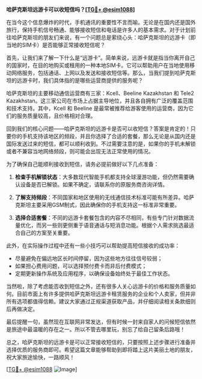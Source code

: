 **哈萨克斯坦远游卡可以收短信吗？[[TG💪+ @esim1088](https://t.me/s/esim1088)]**

在当今这个信息爆炸的时代，手机通讯的重要性不言而喻。无论是在国内还是国外旅行，保持手机信号畅通、能够接收短信和电话是许多人的基本需求。对于计划前往哈萨克斯坦的朋友们来说，有一个问题总是萦绕心头：哈萨克斯坦的远游卡（即当地的SIM卡）是否能够正常接收短信呢？

首先，让我们来了解一下什么是“远游卡”。简单来说，远游卡就是指当你离开自己的国家时，在目的地购买或租用的一种本地SIM卡。它可以帮助用户在当地使用移动网络服务，包括通话、上网以及发送和接收短信等。那么，当我们提到哈萨克斯坦的远游卡时，我们具体指的是哪些运营商提供的服务呢？

哈萨克斯坦的主要移动通信运营商有三家：Kcell、Beeline Kazakhstan 和 Tele2 Kazakhstan。这三家公司在市场上占据主导地位，并且各自拥有广泛的覆盖范围和技术支持。其中，Kcell 和 Beeline 是最常被推荐给游客使用的运营商，因为它们的服务质量较高，且价格相对合理。

回到我们的核心问题——哈萨克斯坦的远游卡是否可以收短信？答案是肯定的！只要你的手机支持该地区的频段，并且你选择了合适的套餐，那么无论是从国内还是国际发送过来的短信，都可以顺利收到。不过需要注意的是，如果你的手机未解锁或者不兼容当地网络频段，则可能会出现无法正常使用的情况。

为了确保自己能顺利接收到短信，请务必提前做好以下几点准备：

1. **检查手机解锁状态**：大多数现代智能手机都支持全球漫游功能，但仍然需要确认设备是否已解锁。如果不确定，请联系你的原服务商咨询详情。
   
2. **了解支持频段**：不同国家和地区使用的无线通信技术标准可能有所差异。哈萨克斯坦主要采用GSM制式，因此确保你的手机支持这一标准非常重要。
   
3. **选择合适套餐**：不同的远游卡套餐包含的内容不尽相同，有些专门针对数据流量优化，而另一些则更侧重于语音通话与短消息功能。根据个人需求挑选最适合自己的方案至关重要。

此外，在实际操作过程中还有一些小技巧可以帮助提高短信接收的成功率：

- 尽量避免在偏远地区长时间停留，因为这些地方往往信号较弱；
- 如果担心费用问题，可以选择预付费卡而非后付费模式；
- 定期更新操作系统及应用程序，以确保设备始终处于最佳工作状态。

当然啦，除了考虑能否收到短信之外，还有很多人关心远游卡的价格和服务质量如何。目前市面上有许多提供哈萨克斯坦远游卡租赁服务的企业和个人卖家，但并非所有选项都值得信赖。建议大家通过正规渠道获取产品，并仔细阅读相关条款细则后再做决定。

最后提醒一句，虽然现在互联网非常发达，但有时候一封来自家人的问候短信依然是旅途中最温暖的存在之一。所以不管去哪里玩，别忘了给自己留条后路哦！

总之，哈萨克斯坦的远游卡是可以正常接收短信的，只要按照上述步骤进行准备并选择优质的服务商即可。希望这篇文章能够帮助到即将踏上这片美丽土地的朋友，祝大家旅途愉快，一路顺风！

[[TG💪+ @esim1088](https://t.me/s/esim1088) ![Image](https://i.postimg.cc/4NQfJmqS/Snipaste-2025-05-13-00-14-12.png)]
